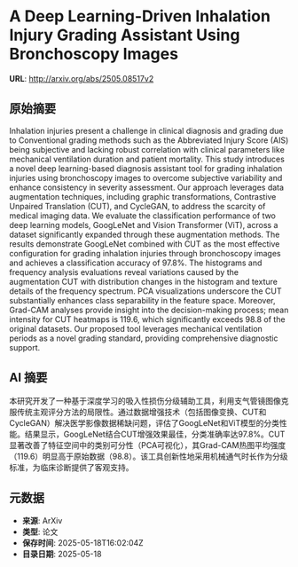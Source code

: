 # A Deep Learning-Driven Inhalation Injury Grading Assistant Using Bronchoscopy Images

**URL**: http://arxiv.org/abs/2505.08517v2

## 原始摘要

Inhalation injuries present a challenge in clinical diagnosis and grading due
to Conventional grading methods such as the Abbreviated Injury Score (AIS)
being subjective and lacking robust correlation with clinical parameters like
mechanical ventilation duration and patient mortality. This study introduces a
novel deep learning-based diagnosis assistant tool for grading inhalation
injuries using bronchoscopy images to overcome subjective variability and
enhance consistency in severity assessment. Our approach leverages data
augmentation techniques, including graphic transformations, Contrastive
Unpaired Translation (CUT), and CycleGAN, to address the scarcity of medical
imaging data. We evaluate the classification performance of two deep learning
models, GoogLeNet and Vision Transformer (ViT), across a dataset significantly
expanded through these augmentation methods. The results demonstrate GoogLeNet
combined with CUT as the most effective configuration for grading inhalation
injuries through bronchoscopy images and achieves a classification accuracy of
97.8%. The histograms and frequency analysis evaluations reveal variations
caused by the augmentation CUT with distribution changes in the histogram and
texture details of the frequency spectrum. PCA visualizations underscore the
CUT substantially enhances class separability in the feature space. Moreover,
Grad-CAM analyses provide insight into the decision-making process; mean
intensity for CUT heatmaps is 119.6, which significantly exceeds 98.8 of the
original datasets. Our proposed tool leverages mechanical ventilation periods
as a novel grading standard, providing comprehensive diagnostic support.


## AI 摘要

本研究开发了一种基于深度学习的吸入性损伤分级辅助工具，利用支气管镜图像克服传统主观评分方法的局限性。通过数据增强技术（包括图像变换、CUT和CycleGAN）解决医学影像数据稀缺问题，评估了GoogLeNet和ViT模型的分类性能。结果显示，GoogLeNet结合CUT增强效果最佳，分类准确率达97.8%。CUT显著改善了特征空间中的类别可分性（PCA可视化），其Grad-CAM热图平均强度（119.6）明显高于原始数据（98.8）。该工具创新性地采用机械通气时长作为分级标准，为临床诊断提供了客观支持。

## 元数据

- **来源**: ArXiv
- **类型**: 论文
- **保存时间**: 2025-05-18T16:02:04Z
- **目录日期**: 2025-05-18
